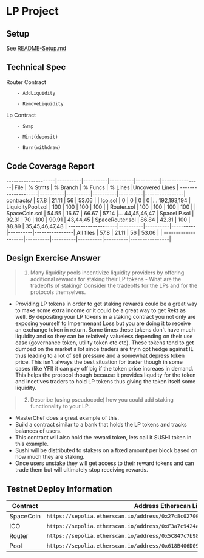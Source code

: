 # LP Project

## Setup

See [README-Setup.md](./README-Setup.md)

## Technical Spec

Router Contract

        - AddLiquidity

        - RemoveLiquidity

Lp Contract

        - Swap

        - Mint(deposit)

        - Burn(withdraw)

## Code Coverage Report

--------------------|----------|----------|----------|----------|----------------|
File                |  % Stmts | % Branch |  % Funcs |  % Lines |Uncovered Lines |
--------------------|----------|----------|----------|----------|----------------|
 contracts/         |     57.8 |    21.11 |       56 |    53.06 |                |
  Ico.sol           |        0 |        0 |        0 |        0 |... 192,193,194 |
  LiquidityPool.sol |      100 |      100 |      100 |      100 |                |
  Router.sol        |      100 |      100 |      100 |      100 |                |
  SpaceCoin.sol     |    54.55 |    16.67 |    66.67 |    57.14 |... 44,45,46,47 |
  SpaceLP.sol       |    92.31 |       70 |      100 |    90.91 |       43,44,45 |
  SpaceRouter.sol   |    86.84 |    42.31 |      100 |    88.89 | 35,45,46,47,48 |
--------------------|----------|----------|----------|----------|----------------|
All files           |     57.8 |    21.11 |       56 |    53.06 |                |
--------------------|----------|----------|----------|----------|----------------|

## Design Exercise Answer

<!-- Answer the Design Exercise. -->
<!-- In your answer: (1) Consider the tradeoffs of your design, and (2) provide some pseudocode, or a diagram, to illustrate how one would get started. -->

> 1. Many liquidity pools incentivize liquidity providers by offering additional rewards for staking their LP tokens - What are the tradeoffs of staking? Consider the tradeoffs for the LPs and for the protocols themselves.

- Providing LP tokens in order to get staking rewards could be a great way to make some extra income or it could be a great way to get Rekt as well. By depositing your LP tokens in a staking contract you not only are exposing yourself to Impermenant Loss but you are doing it to receive an exchange token in return. Some times these tokens don't have much liquidity and so they can be relatively valueless depending on their use case (governance token, utility token etc etc). These tokens tend to get dumped on the market a lot since traders are tryin got hedge against IL thus leading to a lot of sell pressure and a somewhat depress token price. This isn't always the best situation for trader though in some cases (like YFI) it can pay off big if the token price increaes in demand. This helps the protocol though because it provides liqudity for the token and incetives traders to hold LP tokens thus giving the token itself some liquidity.

> 2. Describe (using pseudocode) how you could add staking functionality to your LP.
- MasterChef does a great example of this.
- Build a contract similar to a bank that holds the LP tokens and tracks balances of users.
- This contract will also hold the reward token, lets call it SUSHI token in this example.
- Sushi will be distributed to stakers on a fixed amount per block based on how much they are staking.
- Once users unstake they will get access to their reward tokens and can trade them but will ultimately stop receiving rewards.

## Testnet Deploy Information

| Contract  | Address Etherscan Link |
| --------- | ---------------------- |
| SpaceCoin | `https://sepolia.etherscan.io/address/0x27c8c02700951A3de9a122f5662AfFC4F4c64d43`           |
| ICO       | `https://sepolia.etherscan.io/address/0xF3a7c9424aD604f8A5d8a0Ab463A1E6F09C8C729`           |
| Router    | `https://sepolia.etherscan.io/address/0x5C847c7b98218a5B68829e9D1908860b8dDb1236`           |
| Pool      | `https://sepolia.etherscan.io/address/0x618B406D090e8271d7f994eC404b84353B77fD98`           |
